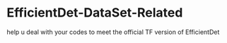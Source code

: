 # EfficientDet-DataSet-Related
help u deal with your codes to meet the official TF version of EfficientDet
